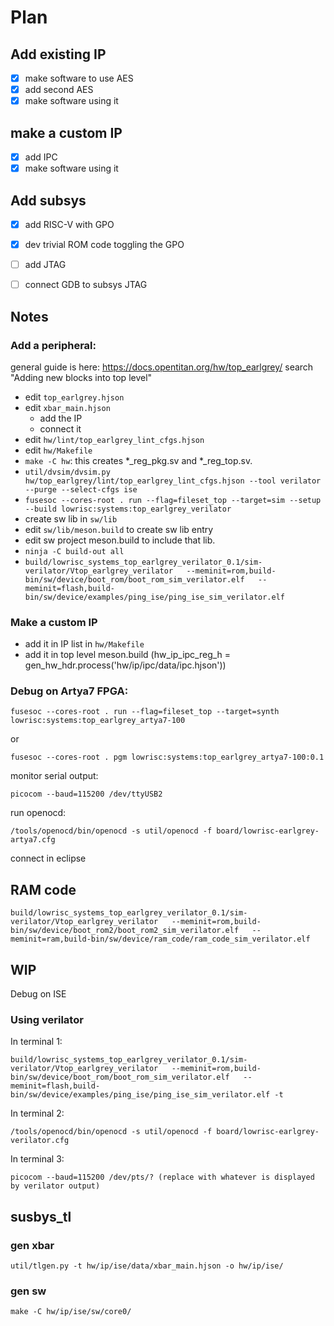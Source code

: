 # Plan

## Add existing IP
- [x] make software to use AES
- [x] add second AES
- [x] make software using it

## make a custom IP
- [x] add IPC
- [x] make software using it

## Add subsys
- [x] add RISC-V with GPO
- [x] dev trivial ROM code toggling the GPO
- [ ] add JTAG
- [ ] connect GDB to subsys JTAG


## Notes

### Add a peripheral:
general guide is here: https://docs.opentitan.org/hw/top_earlgrey/ search "Adding new blocks into top level"
- edit `top_earlgrey.hjson`
- edit `xbar_main.hjson`
    - add the IP
    - connect it
- edit `hw/lint/top_earlgrey_lint_cfgs.hjson`
- edit `hw/Makefile`
- `make -C hw`: this creates \*_reg_pkg.sv and \*_reg_top.sv.
- `util/dvsim/dvsim.py hw/top_earlgrey/lint/top_earlgrey_lint_cfgs.hjson --tool verilator --purge --select-cfgs ise`
- `fusesoc --cores-root . run --flag=fileset_top --target=sim --setup --build lowrisc:systems:top_earlgrey_verilator`
- create sw lib in `sw/lib`
- edit `sw/lib/meson.build` to create sw lib entry
- edit sw project meson.build to include that lib.
- `ninja -C build-out all`
- `build/lowrisc_systems_top_earlgrey_verilator_0.1/sim-verilator/Vtop_earlgrey_verilator   --meminit=rom,build-bin/sw/device/boot_rom/boot_rom_sim_verilator.elf   --meminit=flash,build-bin/sw/device/examples/ping_ise/ping_ise_sim_verilator.elf`

### Make a custom IP
- add it in IP list in `hw/Makefile`
- add it in top level meson.build (hw_ip_ipc_reg_h = gen_hw_hdr.process('hw/ip/ipc/data/ipc.hjson'))


### Debug on Artya7 FPGA:

````
fusesoc --cores-root . run --flag=fileset_top --target=synth lowrisc:systems:top_earlgrey_artya7-100
````
or
````
fusesoc --cores-root . pgm lowrisc:systems:top_earlgrey_artya7-100:0.1
````

monitor serial output:
````
picocom --baud=115200 /dev/ttyUSB2
````

run openocd:
````
/tools/openocd/bin/openocd -s util/openocd -f board/lowrisc-earlgrey-artya7.cfg
````

connect in eclipse


## RAM code
````
build/lowrisc_systems_top_earlgrey_verilator_0.1/sim-verilator/Vtop_earlgrey_verilator   --meminit=rom,build-bin/sw/device/boot_rom2/boot_rom2_sim_verilator.elf   --meminit=ram,build-bin/sw/device/ram_code/ram_code_sim_verilator.elf
````

## WIP

Debug on ISE

### Using verilator
In terminal 1:
````
build/lowrisc_systems_top_earlgrey_verilator_0.1/sim-verilator/Vtop_earlgrey_verilator   --meminit=rom,build-bin/sw/device/boot_rom/boot_rom_sim_verilator.elf   --meminit=flash,build-bin/sw/device/examples/ping_ise/ping_ise_sim_verilator.elf -t
````

In terminal 2:
````
/tools/openocd/bin/openocd -s util/openocd -f board/lowrisc-earlgrey-verilator.cfg
````

In terminal 3:
````
picocom --baud=115200 /dev/pts/? (replace with whatever is displayed by verilator output)
````


## susbys_tl
### gen xbar
````
util/tlgen.py -t hw/ip/ise/data/xbar_main.hjson -o hw/ip/ise/
````

### gen sw
````
make -C hw/ip/ise/sw/core0/
````
